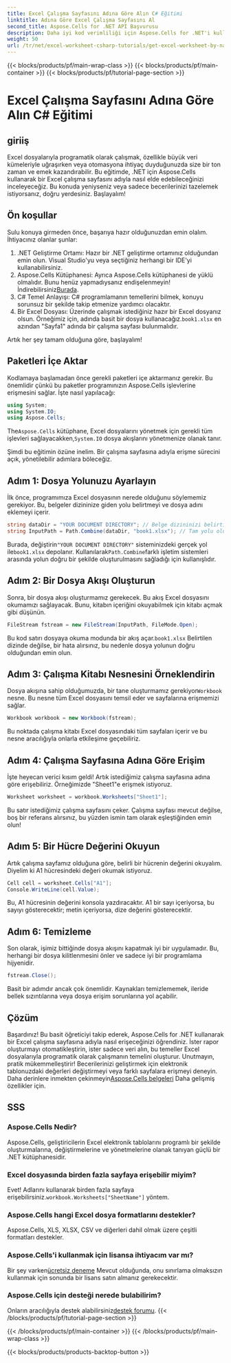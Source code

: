 ```yaml
---
title: Excel Çalışma Sayfasını Adına Göre Alın C# Eğitimi
linktitle: Adına Göre Excel Çalışma Sayfasını Al
second_title: Aspose.Cells for .NET API Başvurusu
description: Daha iyi kod verimliliği için Aspose.Cells for .NET'i kullanarak adım adım kılavuzla C# dilinde Excel çalışma sayfalarına adlarına göre erişin.
weight: 50
url: /tr/net/excel-worksheet-csharp-tutorials/get-excel-worksheet-by-name-csharp-tutorial/
---
```


{{< blocks/products/pf/main-wrap-class >}}
{{< blocks/products/pf/main-container >}}
{{< blocks/products/pf/tutorial-page-section >}}

# Excel Çalışma Sayfasını Adına Göre Alın C# Eğitimi

## giriiş

Excel dosyalarıyla programatik olarak çalışmak, özellikle büyük veri kümeleriyle uğraşırken veya otomasyona ihtiyaç duyduğunuzda size bir ton zaman ve emek kazandırabilir. Bu eğitimde, .NET için Aspose.Cells kullanarak bir Excel çalışma sayfasını adıyla nasıl elde edebileceğinizi inceleyeceğiz. Bu konuda yeniyseniz veya sadece becerilerinizi tazelemek istiyorsanız, doğru yerdesiniz. Başlayalım!

## Ön koşullar

Sulu konuya girmeden önce, başarıya hazır olduğunuzdan emin olalım. İhtiyacınız olanlar şunlar:

1. .NET Geliştirme Ortamı: Hazır bir .NET geliştirme ortamınız olduğundan emin olun. Visual Studio'yu veya seçtiğiniz herhangi bir IDE'yi kullanabilirsiniz.
2.  Aspose.Cells Kütüphanesi: Ayrıca Aspose.Cells kütüphanesi de yüklü olmalıdır. Bunu henüz yapmadıysanız endişelenmeyin! İndirebilirsiniz[Burada](https://releases.aspose.com/cells/net/).
3. C# Temel Anlayışı: C# programlamanın temellerini bilmek, konuyu sorunsuz bir şekilde takip etmenize yardımcı olacaktır.
4. Bir Excel Dosyası: Üzerinde çalışmak istediğiniz hazır bir Excel dosyanız olsun. Örneğimiz için, adında basit bir dosya kullanacağız.`book1.xlsx` en azından "Sayfa1" adında bir çalışma sayfası bulunmalıdır.

Artık her şey tamam olduğuna göre, başlayalım!

## Paketleri İçe Aktar

Kodlamaya başlamadan önce gerekli paketleri içe aktarmanız gerekir. Bu önemlidir çünkü bu paketler programınızın Aspose.Cells işlevlerine erişmesini sağlar. İşte nasıl yapılacağı:

```csharp
using System;
using System.IO;
using Aspose.Cells;
```

 The`Aspose.Cells` kütüphane, Excel dosyalarını yönetmek için gerekli tüm işlevleri sağlayacakken,`System.IO` dosya akışlarını yönetmenize olanak tanır.

Şimdi bu eğitimin özüne inelim. Bir çalışma sayfasına adıyla erişme sürecini açık, yönetilebilir adımlara böleceğiz.

## Adım 1: Dosya Yolunuzu Ayarlayın

İlk önce, programımıza Excel dosyasının nerede olduğunu söylememiz gerekiyor. Bu, belgeler dizininize giden yolu belirtmeyi ve dosya adını eklemeyi içerir.

```csharp
string dataDir = "YOUR DOCUMENT DIRECTORY"; // Belge dizininizi belirtin
string InputPath = Path.Combine(dataDir, "book1.xlsx"); // Tam yolu oluşturmak için birleştirin
```

 Burada, değiştirin`"YOUR DOCUMENT DIRECTORY"` sisteminizdeki gerçek yol ile`book1.xlsx` depolanır. Kullanılarak`Path.Combine`farklı işletim sistemleri arasında yolun doğru bir şekilde oluşturulmasını sağladığı için kullanışlıdır.

## Adım 2: Bir Dosya Akışı Oluşturun

Sonra, bir dosya akışı oluşturmamız gerekecek. Bu akış Excel dosyasını okumamızı sağlayacak. Bunu, kitabın içeriğini okuyabilmek için kitabı açmak gibi düşünün.

```csharp
FileStream fstream = new FileStream(InputPath, FileMode.Open);
```

 Bu kod satırı dosyaya okuma modunda bir akış açar.`book1.xlsx` Belirtilen dizinde değilse, bir hata alırsınız, bu nedenle dosya yolunun doğru olduğundan emin olun.

## Adım 3: Çalışma Kitabı Nesnesini Örneklendirin

 Dosya akışına sahip olduğumuzda, bir tane oluşturmamız gerekiyor`Workbook` nesne. Bu nesne tüm Excel dosyasını temsil eder ve sayfalarına erişmemizi sağlar.

```csharp
Workbook workbook = new Workbook(fstream);
```

Bu noktada çalışma kitabı Excel dosyasındaki tüm sayfaları içerir ve bu nesne aracılığıyla onlarla etkileşime geçebiliriz.

## Adım 4: Çalışma Sayfasına Adına Göre Erişim

İşte heyecan verici kısım geldi! Artık istediğimiz çalışma sayfasına adına göre erişebiliriz. Örneğimizde "Sheet1"e erişmek istiyoruz.

```csharp
Worksheet worksheet = workbook.Worksheets["Sheet1"];
```

Bu satır istediğimiz çalışma sayfasını çeker. Çalışma sayfası mevcut değilse, boş bir referans alırsınız, bu yüzden ismin tam olarak eşleştiğinden emin olun!

## Adım 5: Bir Hücre Değerini Okuyun

Artık çalışma sayfamız olduğuna göre, belirli bir hücrenin değerini okuyalım. Diyelim ki A1 hücresindeki değeri okumak istiyoruz.

```csharp
Cell cell = worksheet.Cells["A1"];
Console.WriteLine(cell.Value);
```

Bu, A1 hücresinin değerini konsola yazdıracaktır. A1 bir sayı içeriyorsa, bu sayıyı gösterecektir; metin içeriyorsa, dize değerini gösterecektir.

## Adım 6: Temizleme

Son olarak, işimiz bittiğinde dosya akışını kapatmak iyi bir uygulamadır. Bu, herhangi bir dosya kilitlenmesini önler ve sadece iyi bir programlama hijyenidir.

```csharp
fstream.Close();
```

Basit bir adımdır ancak çok önemlidir. Kaynakları temizlememek, ileride bellek sızıntılarına veya dosya erişim sorunlarına yol açabilir.

## Çözüm

Başardınız! Bu basit öğreticiyi takip ederek, Aspose.Cells for .NET kullanarak bir Excel çalışma sayfasına adıyla nasıl erişeceğinizi öğrendiniz. İster rapor oluşturmayı otomatikleştirin, ister sadece veri alın, bu temeller Excel dosyalarıyla programatik olarak çalışmanın temelini oluşturur.
 Unutmayın, pratik mükemmelleştirir! Becerilerinizi geliştirmek için elektronik tablonuzdaki değerleri değiştirmeyi veya farklı sayfalara erişmeyi deneyin. Daha derinlere inmekten çekinmeyin[Aspose.Cells belgeleri](https://reference.aspose.com/cells/net/) Daha gelişmiş özellikler için.

## SSS

### Aspose.Cells Nedir?
Aspose.Cells, geliştiricilerin Excel elektronik tablolarını programlı bir şekilde oluşturmalarına, değiştirmelerine ve yönetmelerine olanak tanıyan güçlü bir .NET kütüphanesidir.

### Excel dosyasında birden fazla sayfaya erişebilir miyim?
 Evet! Adlarını kullanarak birden fazla sayfaya erişebilirsiniz.`workbook.Worksheets["SheetName"]` yöntem.

### Aspose.Cells hangi Excel dosya formatlarını destekler?
Aspose.Cells, XLS, XLSX, CSV ve diğerleri dahil olmak üzere çeşitli formatları destekler.

### Aspose.Cells'i kullanmak için lisansa ihtiyacım var mı?
 Bir şey varken[ücretsiz deneme](https://releases.aspose.com/) Mevcut olduğunda, onu sınırlama olmaksızın kullanmak için sonunda bir lisans satın almanız gerekecektir.

### Aspose.Cells için desteği nerede bulabilirim?
Onların aracılığıyla destek alabilirsiniz[destek forumu](https://forum.aspose.com/c/cells/9).
{{< /blocks/products/pf/tutorial-page-section >}}

{{< /blocks/products/pf/main-container >}}
{{< /blocks/products/pf/main-wrap-class >}}

{{< blocks/products/products-backtop-button >}}

